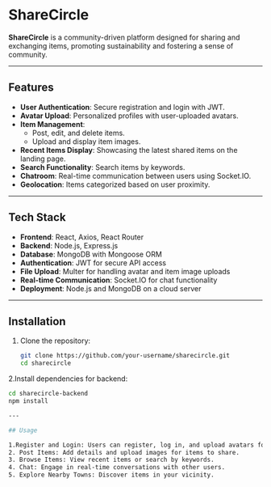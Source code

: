 # ShareCircle

**ShareCircle** is a community-driven platform designed for sharing and exchanging items, promoting sustainability and fostering a sense of community.

---

## Features

- **User Authentication**: Secure registration and login with JWT.
- **Avatar Upload**: Personalized profiles with user-uploaded avatars.
- **Item Management**:
  - Post, edit, and delete items.
  - Upload and display item images.
- **Recent Items Display**: Showcasing the latest shared items on the landing page.
- **Search Functionality**: Search items by keywords.
- **Chatroom**: Real-time communication between users using Socket.IO.
- **Geolocation**: Items categorized based on user proximity.

---

## Tech Stack

- **Frontend**: React, Axios, React Router
- **Backend**: Node.js, Express.js
- **Database**: MongoDB with Mongoose ORM
- **Authentication**: JWT for secure API access
- **File Upload**: Multer for handling avatar and item image uploads
- **Real-time Communication**: Socket.IO for chat functionality
- **Deployment**: Node.js and MongoDB on a cloud server

---

## Installation

1. Clone the repository:
   ```bash
   git clone https://github.com/your-username/sharecircle.git
   cd sharecircle
   
2.Install dependencies for backend:
  ```bash
  cd sharecircle-backend
  npm install

---

## Usage

1.Register and Login: Users can register, log in, and upload avatars for their profiles.
2. Post Items: Add details and upload images for items to share.
3. Browse Items: View recent items or search by keywords.
4. Chat: Engage in real-time conversations with other users.
5. Explore Nearby Towns: Discover items in your vicinity.
 
